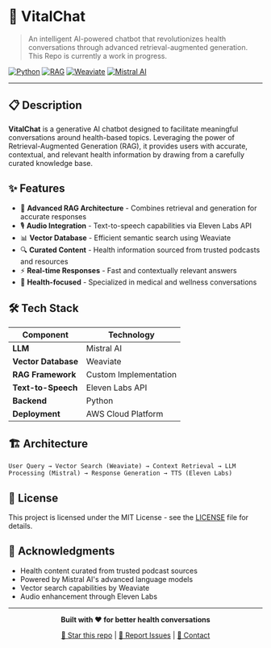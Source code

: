 # 🏥 VitalChat

> An intelligent AI-powered chatbot that revolutionizes health conversations through advanced retrieval-augmented generation. This Repo is currently a work in progress.

[![Python](https://img.shields.io/badge/Python-3.8+-blue.svg)](https://python.org)
[![RAG](https://img.shields.io/badge/RAG-Enabled-green.svg)](https://github.com)
[![Weaviate](https://img.shields.io/badge/Vector%20DB-Weaviate-orange.svg)](https://weaviate.io)
[![Mistral AI](https://img.shields.io/badge/LLM-Mistral%20AI-purple.svg)](https://mistral.ai)

---

## 📋 Description

**VitalChat** is a generative AI chatbot designed to facilitate meaningful conversations around health-based topics. Leveraging the power of Retrieval-Augmented Generation (RAG), it provides users with accurate, contextual, and relevant health information by drawing from a carefully curated knowledge base.

## ✨ Features

- 🤖 **Advanced RAG Architecture** - Combines retrieval and generation for accurate responses
- 🎙️ **Audio Integration** - Text-to-speech capabilities via Eleven Labs API
- 📊 **Vector Database** - Efficient semantic search using Weaviate
- 🔍 **Curated Content** - Health information sourced from trusted podcasts and resources
- ⚡ **Real-time Responses** - Fast and contextually relevant answers
- 🎯 **Health-focused** - Specialized in medical and wellness conversations

## 🛠️ Tech Stack

| Component | Technology |
|-----------|------------|
| **LLM** | Mistral AI |
| **Vector Database** | Weaviate |
| **RAG Framework** | Custom Implementation |
| **Text-to-Speech** | Eleven Labs API |
| **Backend** | Python |
| **Deployment** | AWS Cloud Platform |

## 🏗️ Architecture

```
User Query → Vector Search (Weaviate) → Context Retrieval → LLM Processing (Mistral) → Response Generation → TTS (Eleven Labs)
```


## 📄 License

This project is licensed under the MIT License - see the [LICENSE](LICENSE) file for details.

## 🙏 Acknowledgments

- Health content curated from trusted podcast sources
- Powered by Mistral AI's advanced language models
- Vector search capabilities by Weaviate
- Audio enhancement through Eleven Labs

---

<div align="center">

**Built with ❤️ for better health conversations**

[🌟 Star this repo](https://github.com/yourusername/VitalChat) | [🐛 Report Issues](https://github.com/yourusername/VitalChat/issues) | [📧 Contact](mailto:kumaran5394@gmail.com)

</div>
